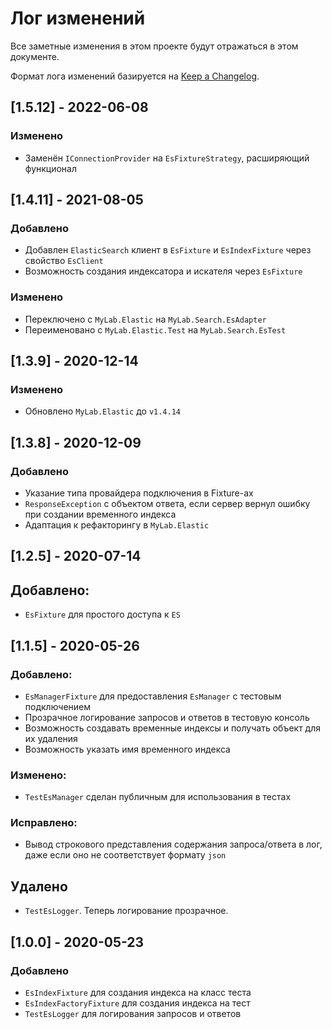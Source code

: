 # Лог изменений

Все заметные изменения в этом проекте будут отражаться в этом документе.

Формат лога изменений базируется на [Keep a Changelog](https://keepachangelog.com/en/1.0.0/).

## [1.5.12] - 2022-06-08

### Изменено

* Заменён `IConnectionProvider` на `EsFixtureStrategy`, расширяющий функционал

## [1.4.11] - 2021-08-05

### Добавлено

* Добавлен `ElasticSearch` клиент в `EsFixture` и `EsIndexFixture` через свойство `EsClient` 
* Возможность создания индексатора и искателя через `EsFixture`

### Изменено 

* Переключено с `MyLab.Elastic` на `MyLab.Search.EsAdapter`
* Переименовано с `MyLab.Elastic.Test` на `MyLab.Search.EsTest`

## [1.3.9] - 2020-12-14

### Изменено 

* Обновлено `MyLab.Elastic` до `v1.4.14`

## [1.3.8] - 2020-12-09

### Добавлено

* Указание типа провайдера подключения в Fixture-ах
* `ResponseException` с объектом ответа, если сервер вернул ошибку при создании временного индекса
* Адаптация к рефакторингу в `MyLab.Elastic`

## [1.2.5] - 2020-07-14

## Добавлено:

* `EsFixture` для простого доступа к `ES`

## [1.1.5] - 2020-05-26

### Добавлено:

* `EsManagerFixture` для предоставления `EsManager` с тестовым подключением
* Прозрачное логирование запросов и ответов в тестовую консоль 
* Возможность создавать временные индексы и получать объект для их удаления
* Возможность указать имя временного индекса 

### Изменено:

* `TestEsManager` сделан публичным для использования в тестах

### Исправлено:

* Вывод строкового представления содержания запроса/ответа в лог, даже если оно не соответствует формату `json`

## Удалено

* `TestEsLogger`. Теперь логирование прозрачное.

## [1.0.0] - 2020-05-23

### Добавлено

* `EsIndexFixture` для создания индекса на класс теста
* `EsIndexFactoryFixture` для создания индекса на тест
* `TestEsLogger` для логирования запросов и ответов